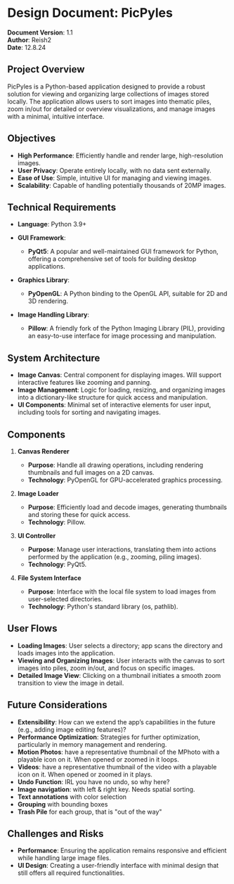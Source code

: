 # Design Document: PicPyles

**Document Version**: 1.1  
**Author**: Reish2  
**Date**: 12.8.24

## Project Overview

PicPyles is a Python-based application designed to provide a robust solution for viewing and organizing large collections of images stored locally. The application allows users to sort images into thematic piles, zoom in/out for detailed or overview visualizations, and manage images with a minimal, intuitive interface.

## Objectives

- **High Performance**: Efficiently handle and render large, high-resolution images.
- **User Privacy**: Operate entirely locally, with no data sent externally.
- **Ease of Use**: Simple, intuitive UI for managing and viewing images.
- **Scalability**: Capable of handling potentially thousands of 20MP images.

## Technical Requirements

- **Language**: Python 3.9+
- **GUI Framework**:
  - **PyQt5**: A popular and well-maintained GUI framework for Python, offering a comprehensive set of tools for building desktop applications.

- **Graphics Library**:
  - **PyOpenGL**: A Python binding to the OpenGL API, suitable for 2D and 3D rendering.

- **Image Handling Library**:
  - **Pillow**: A friendly fork of the Python Imaging Library (PIL), providing an easy-to-use interface for image processing and manipulation.

## System Architecture

- **Image Canvas**: Central component for displaying images. Will support interactive features like zooming and panning.
- **Image Management**: Logic for loading, resizing, and organizing images into a dictionary-like structure for quick access and manipulation.
- **UI Components**: Minimal set of interactive elements for user input, including tools for sorting and navigating images.

## Components

1. **Canvas Renderer**
   - **Purpose**: Handle all drawing operations, including rendering thumbnails and full images on a 2D canvas.
   - **Technology**: PyOpenGL for GPU-accelerated graphics processing.

2. **Image Loader**
   - **Purpose**: Efficiently load and decode images, generating thumbnails and storing these for quick access.
   - **Technology**: Pillow.

3. **UI Controller**
   - **Purpose**: Manage user interactions, translating them into actions performed by the application (e.g., zooming, piling images).
   - **Technology**: PyQt5.

4. **File System Interface**
   - **Purpose**: Interface with the local file system to load images from user-selected directories.
   - **Technology**: Python's standard library (os, pathlib).

## User Flows

- **Loading Images**: User selects a directory; app scans the directory and loads images into the application.
- **Viewing and Organizing Images**: User interacts with the canvas to sort images into piles, zoom in/out, and focus on specific images.
- **Detailed Image View**: Clicking on a thumbnail initiates a smooth zoom transition to view the image in detail.

## Future Considerations

- **Extensibility**: How can we extend the app’s capabilities in the future (e.g., adding image editing features)?
- **Performance Optimization**: Strategies for further optimization, particularly in memory management and rendering.
- **Motion Photos**: have a representative thumbnail of the MPhoto with a playable icon on it. When opened or zoomed in it loops.
- **Videos**: have a representative thumbnail of the video with a playable icon on it. When opened or zoomed in it plays.
- **Undo Function**: IRL you have no undo, so why here?
- **Image navigation**: with left & right key. Needs spatial sorting.
- **Text annotations** with color selection
- **Grouping** with bounding boxes
- **Trash Pile** for each group, that is "out of the way"

## Challenges and Risks

- **Performance**: Ensuring the application remains responsive and efficient while handling large image files.
- **UI Design**: Creating a user-friendly interface with minimal design that still offers all required functionalities.